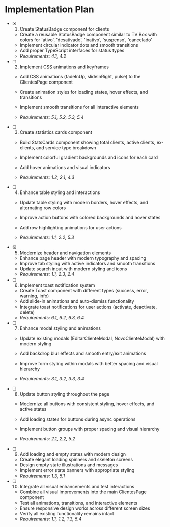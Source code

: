 # Implementation Plan

- [x] 1. Create StatusBadge component for clients


  - Create a reusable StatusBadge component similar to TV Box with colors for 'ativo', 'desativado', 'inativo', 'suspenso', 'cancelado'
  - Implement circular indicator dots and smooth transitions
  - Add proper TypeScript interfaces for status types
  - _Requirements: 4.1, 4.2_


- [ ] 2. Implement CSS animations and keyframes
  - Add CSS animations (fadeInUp, slideInRight, pulse) to the ClientesPage component
  - Create animation styles for loading states, hover effects, and transitions
  - Implement smooth transitions for all interactive elements

  - _Requirements: 5.1, 5.2, 5.3, 5.4_

- [ ] 3. Create statistics cards component
  - Build StatsCards component showing total clients, active clients, ex-clients, and service type breakdown
  - Implement colorful gradient backgrounds and icons for each card

  - Add hover animations and visual indicators
  - _Requirements: 1.2, 2.1, 4.3_

- [ ] 4. Enhance table styling and interactions
  - Update table styling with modern borders, hover effects, and alternating row colors

  - Improve action buttons with colored backgrounds and hover states
  - Add row highlighting animations for user actions
  - _Requirements: 1.1, 2.2, 5.3_

- [x] 5. Modernize header and navigation elements

  - Enhance page header with modern typography and spacing
  - Improve tab styling with active indicators and smooth transitions
  - Update search input with modern styling and icons
  - _Requirements: 1.1, 2.3, 2.4_


- [ ] 6. Implement toast notification system
  - Create Toast component with different types (success, error, warning, info)
  - Add slide-in animations and auto-dismiss functionality
  - Integrate toast notifications for user actions (activate, deactivate, delete)
  - _Requirements: 6.1, 6.2, 6.3, 6.4_


- [ ] 7. Enhance modal styling and animations
  - Update existing modals (EditarClienteModal, NovoClienteModal) with modern styling
  - Add backdrop blur effects and smooth entry/exit animations
  - Improve form styling within modals with better spacing and visual hierarchy

  - _Requirements: 3.1, 3.2, 3.3, 3.4_

- [ ] 8. Update button styling throughout the page
  - Modernize all buttons with consistent styling, hover effects, and active states
  - Add loading states for buttons during async operations


  - Implement button groups with proper spacing and visual hierarchy
  - _Requirements: 2.1, 2.2, 5.2_

- [ ] 9. Add loading and empty states with modern design
  - Create elegant loading spinners and skeleton screens
  - Design empty state illustrations and messages
  - Implement error state banners with appropriate styling
  - _Requirements: 1.3, 5.1_

- [ ] 10. Integrate all visual enhancements and test interactions
  - Combine all visual improvements into the main ClientesPage component
  - Test all animations, transitions, and interactive elements
  - Ensure responsive design works across different screen sizes
  - Verify all existing functionality remains intact
  - _Requirements: 1.1, 1.2, 1.3, 5.4_